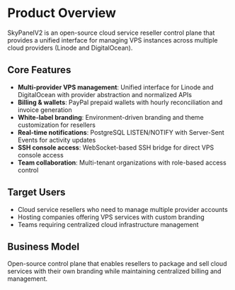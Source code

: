 # Product Overview

SkyPanelV2 is an open-source cloud service reseller control plane that provides a unified interface for managing VPS instances across multiple cloud providers (Linode and DigitalOcean).

## Core Features

- **Multi-provider VPS management**: Unified interface for Linode and DigitalOcean with provider abstraction and normalized APIs
- **Billing & wallets**: PayPal prepaid wallets with hourly reconciliation and invoice generation
- **White-label branding**: Environment-driven branding and theme customization for resellers
- **Real-time notifications**: PostgreSQL LISTEN/NOTIFY with Server-Sent Events for activity updates
- **SSH console access**: WebSocket-based SSH bridge for direct VPS console access
- **Team collaboration**: Multi-tenant organizations with role-based access control

## Target Users

- Cloud service resellers who need to manage multiple provider accounts
- Hosting companies offering VPS services with custom branding
- Teams requiring centralized cloud infrastructure management

## Business Model

Open-source control plane that enables resellers to package and sell cloud services with their own branding while maintaining centralized billing and management.